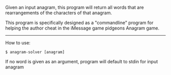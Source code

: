 Given an input anagram, this program will return all words that are rearrangements of the characters of that anagram.

This program is specifically designed as a "commandline" program for helping the author cheat in the iMessage game pidgeons Anagram game. 

---
How to use:
```
$ anagram-solver [anagram]
```

If no word is given as an argument, program will default to stdin for input anagram